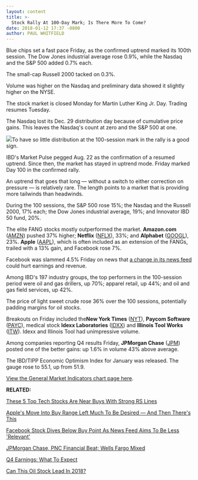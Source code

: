 ```yaml
---
layout: content
title: >-
  Stock Rally At 100-Day Mark; Is There More To Come?
date: 2018-01-12 17:37 -0800
author: PAUL WHITFIELD
---
```






Blue chips set a fast pace Friday, as the confirmed uptrend marked its 100th session. The Dow Jones industrial average rose 0.9%, while the Nasdaq and the S&P 500 added 0.7% each.




 The small-cap Russell 2000 tacked on 0.3%.


Volume was higher on the Nasdaq and preliminary data showed it slightly higher on the NYSE.


The stock market is closed Monday for Martin Luther King Jr. Day. Trading resumes Tuesday.


The Nasdaq lost its Dec. 29 distribution day because of cumulative price gains. This leaves the Nasdaq's count at zero and the S&P 500 at one.


![](https://www.investors.com/wp-content/uploads/2018/01/MP01121818-275x300.png)To have so little distribution at the 100-session mark in the rally is a good sign.


IBD's Market Pulse pegged Aug. 22 as the confirmation of a resumed uptrend. Since then, the market has stayed in uptrend mode. Friday marked Day 100 in the confirmed rally.


An uptrend that goes that long — without a switch to either correction on pressure — is relatively rare. The length points to a market that is providing more tailwinds than headwinds.


During the 100 sessions, the S&P 500 rose 15%; the Nasdaq and the Russell 2000, 17% each; the Dow Jones industrial average, 19%; and Innovator IBD 50 fund, 20%.



The elite FANG stocks mostly outperformed the market. **Amazon.com** ([AMZN](https://research.investors.com/quote.aspx?symbol=AMZN)) pushed 37% higher; **Netflix** ([NFLX](https://research.investors.com/quote.aspx?symbol=NFLX)), 33%; and **Alphabet** ([GOOGL](https://research.investors.com/quote.aspx?symbol=GOOGL)), 23%. **Apple** ([AAPL](https://research.investors.com/quote.aspx?symbol=AAPL)), which is often included as an extension of the FANGs, trailed with a 13% gain, and Facebook rose 7%.


Facebook was slammed 4.5% Friday on news that [a change in its news feed](https://www.investors.com/news/technology/facebook-stock-set-to-undercut-buy-point-on-meaningful-news-feed-changes/) could hurt earnings and revenue.


Among IBD's 197 industry groups, the top performers in the 100-session period were oil and gas drillers, up 70%; apparel retail, up 44%; and oil and gas field services, up 42%.


The price of light sweet crude rose 36% over the 100 sessions, potentially padding margins for oil stocks.



Breakouts on Friday included the**New York Times** ([NYT](https://research.investors.com/quote.aspx?symbol=NYT)), **Paycom Software** ([PAYC](https://research.investors.com/quote.aspx?symbol=PAYC)), medical stock **Idexx Laboratories** ([IDXX](https://research.investors.com/quote.aspx?symbol=IDXX)) and **Illinois Tool Works** ([ITW](https://research.investors.com/quote.aspx?symbol=ITW)). Idexx and Illinois Tool had unimpressive volume.


Among companies reporting Q4 results Friday, **JPMorgan Chase** ([JPM](https://research.investors.com/quote.aspx?symbol=JPM)) posted one of the better gains: up 1.6% in volume 43% above average.


The IBD/TIPP Economic Optimism Index for January was released. The gauge rose to 55.1, up from 51.9.


[View the General Market Indicators chart page here](https://www.investors.com/wp-content/uploads/2018/01/GMI_011518.pdf).


**RELATED:**


[These 5 Top Tech Stocks Are Near Buys With Strong RS Lines](https://www.investors.com/news/technology/weibo-atlassian-match-take-two-align-stocks-have-strong-rs-lines/)


[Apple's Move Into Buy Range Left Much To Be Desired — And Then There's This](https://www.investors.com/news/technology/apple-move-into-buy-zone-weak-iphone-chipmakers-broadcom-qualcomm-worse/)


[Facebook Stock Dives Below Buy Point As News Feed Aims To Be Less 'Relevant'](https://www.investors.com/news/technology/facebook-stock-set-to-undercut-buy-point-on-meaningful-news-feed-changes/)


[JPMorgan Chase, PNC Financial Beat; Wells Fargo Mixed](https://www.investors.com/news/jpmorgan-chase-earnings-top-wells-fargo-pnc-financial-services-on-tap/)


[Q4 Earnings: What To Expect](https://www.investors.com/research/ibd-stock-analysis/q4-earnings-preview-which-stocks-expect-50-or-greater-growth/)


[Can This Oil Stock Lead In 2018?](https://www.investors.com/stock-lists/stock-spotlight/can-this-oil-stock-play-lead-in-2018/)




